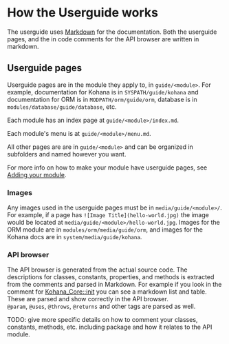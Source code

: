 # How the Userguide works

The userguide uses [Markdown](markdown) for the documentation. 
Both the userguide pages, and the in code comments for the API browser are written in markdown.

## Userguide pages

Userguide pages are in the module they apply to, in `guide/<module>`. 
For example, documentation for Kohana is in `SYSPATH/guide/kohana` and documentation for ORM is in 
`MODPATH/orm/guide/orm`, database is in `modules/database/guide/database`, etc.

Each module has an index page at `guide/<module>/index.md`.

Each module's menu is at `guide/<module>/menu.md`.

All other pages are are in `guide/<module>` and can be organized in subfolders and named however you want.

For more info on how to make your module have userguide pages, see [Adding your module](adding).

### Images

Any images used in the userguide pages must be in `media/guide/<module>/`.
For example, if a page has `![Image Title](hello-world.jpg)` the image would be located at `media/guide/<module>/hello-world.jpg`.
Images for the ORM module are in `modules/orm/media/guide/orm`, and images for the Kohana docs are in `system/media/guide/kohana`.

### API browser

The API browser is generated from the actual source code.
The descriptions for classes, constants, properties, and methods is extracted from the comments and parsed in Markdown.
For example if you look in the comment for [Kohana_Core::init](http://github.com/kohana/core/blob/c443c44922ef13421f4a/classes/kohana/core.php#L5) 
you can see a markdown list and table. These are parsed and show correctly in the API browser.  
`@param`, `@uses`, `@throws`, `@returns` and other tags are parsed as well.

TODO: give more specific details on how to comment your classes, constants, methods, etc. including package and how it relates to the API module.
